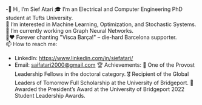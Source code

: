 -👋 Hi, I’m Sief Atari
🎓 I’m an Electrical and Computer Engineering PhD student at Tufts University.  
👀 I’m interested in Machine Learning, Optimization, and Stochastic Systems.  
🌱 I’m currently working on Graph Neural Networks.  
💙❤️ Forever chanting "Visca Barça!" – die-hard Barcelona supporter.  
📫 How to reach me:
- LinkedIn: https://www.linkedin.com/in/siefatari/
- Email: saifatari2000@gmail.com
🏆 Achievements:
  🏅 One of the Provost Leadership Fellows in the doctoral category.
  🎖️ Recipient of the Global Leaders of Tomorrow Full Scholarship at the University of Bridgeport.
  🏅 Awarded the President’s Award at the University of Bridgeport 2022 Student Leadership Awards.






<!---
SiefAtari/SiefAtari is a ✨ special ✨ repository because its `README.md` (this file) appears on your GitHub profile.
You can click the Preview link to take a look at your changes.
--->
